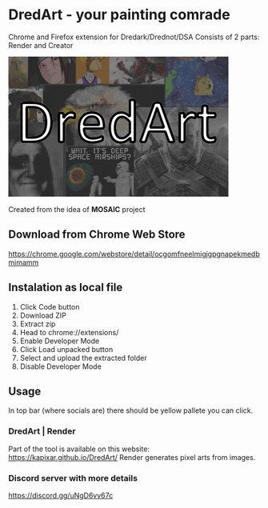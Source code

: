 # DredArt - your painting comrade
Chrome and Firefox extension for Dredark/Drednot/DSA
Consists of 2 parts: Render and Creator

![Promo picture promoting creations](img/promo.png "Promo")
  
Created from the idea of **MOSAIC** project

## Download from Chrome Web Store
https://chrome.google.com/webstore/detail/ocgomfneelmigjgpgnapekmedbmimamm

## Instalation as local file
1. Click Code button
2. Download ZIP
3. Extract zip
4. Head to chrome://extensions/
5. Enable Developer Mode
6. Click Load unpacked button
7. Select and upload the extracted folder
8. Disable Developer Mode

## Usage
In top bar (where socials are) there should be yellow pallete you can click.

### DredArt | Render
Part of the tool is available on this website: https://kapixar.github.io/DredArt/
Render generates pixel arts from images.

### Discord server with more details
https://discord.gg/uNgD6vv67c
